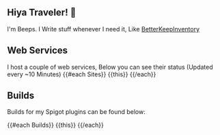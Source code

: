 ## Hiya Traveler! 👋
I'm Beeps. I Write stuff whenever I need it, Like [BetterKeepInventory](https://github.com/Awoo-Industries/BetterKeepInventory)

## Web Services
I host a couple of web services, Below you can see their status (Updated every ~10 Minutes)
{{#each Sites}}
{{this}}
{{/each}}

## Builds
Builds for my Spigot plugins can be found below:

{{#each Builds}}
{{this}}
{{/each}}

